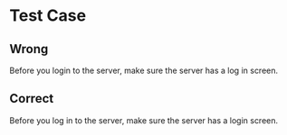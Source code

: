 # Test Case

## Wrong

Before you login to the server, make sure the server has a log in screen.

## Correct

Before you log in to the server, make sure the server has a login screen.

